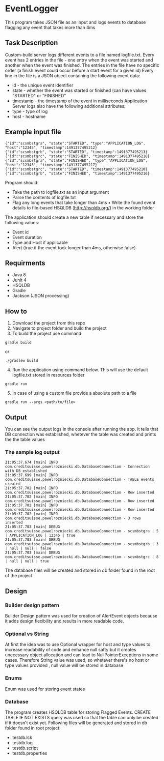 # EventLogger
This program takes JSON file as an input and logs events to database flagging any event that takes more than 4ms 

## Task Description 
Custom-build server logs different events to a file named logfile.txt. Every event has 2 entries in the file - one
entry when the event was started and another when the event was finished. The entries in the file have no specific
order (a finish event could occur before a start event for a given id)
Every line in the file is a JSON object containing the following event data: 
* id - the unique event identifier
* state - whether the event was started or finished (can have values "STARTED" or "FINISHED"
* timestamp - the timestamp of the event in milliseconds
Application Server logs also have the following additional attributes:
* type - type of log
* host - hostname

## Example input file

```
{"id":"scsmbstgra", "state":"STARTED", "type":"APPLICATION_LOG", "host":"12345", "timestamp":1491377495212}
{"id":"scsmbstgrb", "state":"STARTED", "timestamp":1491377495213}
{"id":"scsmbstgrc", "state":"FINISHED", "timestamp":1491377495218}
{"id":"scsmbstgra", "state":"FINISHED", "type":"APPLICATION_LOG", "host":"12345", "timestamp":1491377495217}
{"id":"scsmbstgrc", "state":"STARTED", "timestamp":1491377495210}
{"id":"scsmbstgrb", "state":"FINISHED", "timestamp":1491377495216}
```

Program should:

* Take the path to logfile.txt as an input argument
* Parse the contents of logfile.txt
* Flag any long events that take longer than 4ms • Write the found event details to file-based HSQLDB (http://hsqldb.org/) in the working folder

The application should create a new table if necessary and store the following values:
*  Event id
* Event duration
* Type and Host if applicable
* Alert (true if the event took longer than 4ms, otherwise false)

## Requirments 
- Java 8
- Junit 4
- HSQLDB
- Gradle
- Jackson (JSON processing) 


## How to

1. Download the project from this repo
2. Navigate to project folder and build the project
3. To build the project use command
```
gradle build
```
or
```
./gradlew build
```
4. Run the application using command below. This will use the default logfile.txt stored in resources folder
```
gradle run
```

5. In case of using a custom file provide a absolute path to a file 
```
gradle run --args <path/to/file> 
```

## Output 

You can see the output logs in the console after running the app.  It tells that DB connection was established, whetever the table was created and  prints the the table values

### The sample log output

```
21:05:37.674 [main] INFO com.creditsuisse.pawelrozniecki.db.DatabaseConnection - Connection with DB established
21:05:37.699 [main] INFO com.creditsuisse.pawelrozniecki.db.DatabaseConnection - TABLE events created
21:05:37.702 [main] INFO com.creditsuisse.pawelrozniecki.db.DatabaseConnection - Row inserted
21:05:37.702 [main] INFO com.creditsuisse.pawelrozniecki.db.DatabaseConnection - Row inserted
21:05:37.702 [main] INFO com.creditsuisse.pawelrozniecki.db.DatabaseConnection - Row inserted
21:05:37.702 [main] INFO com.creditsuisse.pawelrozniecki.db.DatabaseConnection - 3 rows inserted
21:05:37.703 [main] DEBUG com.creditsuisse.pawelrozniecki.db.DatabaseConnection - scsmbstgra | 5 | APPLICATION_LOG | 12345 | true
21:05:37.703 [main] DEBUG com.creditsuisse.pawelrozniecki.db.DatabaseConnection - scsmbstgrb | 3 | null | null | false
21:05:37.703 [main] DEBUG com.creditsuisse.pawelrozniecki.db.DatabaseConnection - scsmbstgrc | 8 | null | null | true

```

The database files will be created and stored in db folder found in the root of the project



## Design

### Builder design pattern 
Builder Design pattern was used for creation of AlertEvent objects because it adds design flexibility and results in more readable code.

### Optional vs String 
At first the idea was to use Optional wrapper for host and type values to increase readability of code and enhance null safty but it creates unecessary object allocation and can lead to NullPointerExceptions in some cases. Therefore String value was used, so whetever there's no host or type values provided , null value will be stored in database

### Enums
Enum was used for storing event states

### Database

The program creates HSQLDB table for storing Flagged Events. CREATE TABLE IF NOT EXISTS query was used so that the table can only be created if it doesn't exist yet. Following files will be generated and stored in db folder found in root project: 
- testdb.lck
- testdb.log
- testdb.script
- testdb.properties 


